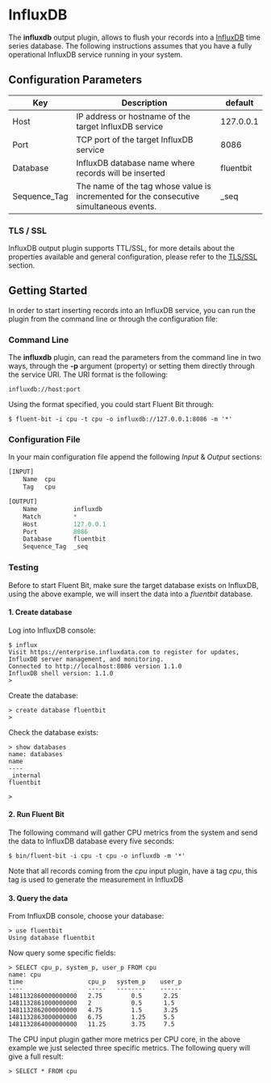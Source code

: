 # InfluxDB

The __influxdb__ output plugin, allows to flush your records into a [InfluxDB](https://www.influxdata.com/time-series-platform/influxdb/) time series database. The following instructions assumes that you have a fully operational InfluxDB service running in your system.

## Configuration Parameters

| Key          | Description          | default           |
|--------------|----------------------|-------------------|
| Host         | IP address or hostname of the target InfluxDB service | 127.0.0.1 |
| Port         | TCP port of the target InfluxDB service | 8086 |
| Database     | InfluxDB database name where records will be inserted | fluentbit |
| Sequence_Tag | The name of the tag whose value is incremented for the consecutive simultaneous events. | _seq |

### TLS / SSL

InfluxDB output plugin supports TTL/SSL, for more details about the properties available and general configuration, please refer to the [TLS/SSL](../getting_started/tls_ssl.md) section.

## Getting Started

In order to start inserting records into an InfluxDB service, you can run the plugin from the command line or through the configuration file:

### Command Line

The __influxdb__ plugin, can read the parameters from the command line in two ways, through the __-p__ argument (property) or setting them directly through the service URI. The URI format is the following:

```
influxdb://host:port
```

Using the format specified, you could start Fluent Bit through:

```
$ fluent-bit -i cpu -t cpu -o influxdb://127.0.0.1:8086 -m '*'
```

### Configuration File

In your main configuration file append the following _Input_ & _Output_ sections:

```Python
[INPUT]
    Name  cpu
    Tag   cpu

[OUTPUT]
    Name          influxdb
    Match         *
    Host          127.0.0.1
    Port          8086
    Database      fluentbit
    Sequence_Tag  _seq
```

### Testing

Before to start Fluent Bit, make sure the target database exists on InfluxDB, using the above example, we will insert the data into a _fluentbit_ database.

#### 1. Create database

Log into InfluxDB console:

```
$ influx
Visit https://enterprise.influxdata.com to register for updates, InfluxDB server management, and monitoring.
Connected to http://localhost:8086 version 1.1.0
InfluxDB shell version: 1.1.0
>
```

Create the database:

```
> create database fluentbit
>
```

Check the database exists:

```
> show databases
name: databases
name
----
_internal
fluentbit

>

```

#### 2. Run Fluent Bit

The following command will gather CPU metrics from the system and send the data to InfluxDB database every five seconds:

```
$ bin/fluent-bit -i cpu -t cpu -o influxdb -m '*'
```

Note that all records coming from the _cpu_ input plugin, have a tag _cpu_, this tag is used to generate the measurement in InfluxDB

#### 3. Query the data

From InfluxDB console, choose your database:

```
> use fluentbit
Using database fluentbit

```

Now query some specific fields:

```
> SELECT cpu_p, system_p, user_p FROM cpu
name: cpu
time                  cpu_p   system_p    user_p
----                  -----   --------    ------
1481132860000000000   2.75        0.5      2.25
1481132861000000000   2           0.5      1.5
1481132862000000000   4.75        1.5      3.25
1481132863000000000   6.75        1.25     5.5
1481132864000000000   11.25       3.75     7.5
```

The CPU input plugin gather more metrics per CPU core, in the above example we just selected three specific metrics. The following query will give a full result:

```
> SELECT * FROM cpu
```
